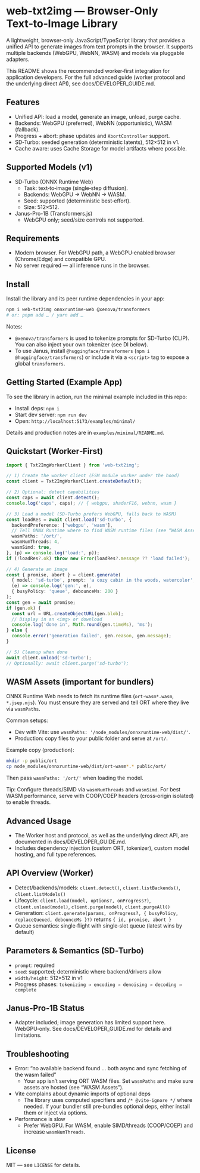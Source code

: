 # web-txt2img — Browser‑Only Text‑to‑Image Library

A lightweight, browser‑only JavaScript/TypeScript library that provides a unified API to generate images from text prompts in the browser. It supports multiple backends (WebGPU, WebNN, WASM) and models via pluggable adapters.

This README shows the recommended worker‑first integration for application developers. For the full advanced guide (worker protocol and the underlying direct API), see docs/DEVELOPER_GUIDE.md.

## Features

- Unified API: load a model, generate an image, unload, purge cache.
- Backends: WebGPU (preferred), WebNN (opportunistic), WASM (fallback).
- Progress + abort: phase updates and `AbortController` support.
- SD‑Turbo: seeded generation (deterministic latents), 512×512 in v1.
- Cache aware: uses Cache Storage for model artifacts where possible.

## Supported Models (v1)

- SD‑Turbo (ONNX Runtime Web)
  - Task: text‑to‑image (single‑step diffusion).
  - Backends: WebGPU → WebNN → WASM.
  - Seed: supported (deterministic best‑effort).
  - Size: 512×512.
- Janus-Pro-1B (Transformers.js)
  - WebGPU only; seed/size controls not supported.

## Requirements

- Modern browser. For WebGPU path, a WebGPU‑enabled browser (Chrome/Edge) and compatible GPU.
- No server required — all inference runs in the browser.

## Install

Install the library and its peer runtime dependencies in your app:

```bash
npm i web-txt2img onnxruntime-web @xenova/transformers
# or: pnpm add … / yarn add …
```

Notes:
- `@xenova/transformers` is used to tokenize prompts for SD-Turbo (CLIP). You can also inject your own tokenizer (see DI below).
- To use Janus, install `@huggingface/transformers` (`npm i @huggingface/transformers`) or include it via a `<script>` tag to expose a global `transformers`.

## Getting Started (Example App)

To see the library in action, run the minimal example included in this repo:

- Install deps: `npm i`
- Start dev server: `npm run dev`
- Open: `http://localhost:5173/examples/minimal/`

Details and production notes are in `examples/minimal/README.md`.

## Quickstart (Worker‑First)

```ts
import { Txt2ImgWorkerClient } from 'web-txt2img';

// 1) Create the worker client (ESM module worker under the hood)
const client = Txt2ImgWorkerClient.createDefault();

// 2) Optional: detect capabilities
const caps = await client.detect();
console.log('caps', caps); // { webgpu, shaderF16, webnn, wasm }

// 3) Load a model (SD‑Turbo prefers WebGPU, falls back to WASM)
const loadRes = await client.load('sd-turbo', {
  backendPreference: ['webgpu', 'wasm'],
  // Tell ONNX Runtime where to find WASM runtime files (see “WASM Assets”)
  wasmPaths: '/ort/',
  wasmNumThreads: 4,
  wasmSimd: true,
}, (p) => console.log('load:', p));
if (!loadRes?.ok) throw new Error(loadRes?.message ?? 'load failed');

// 4) Generate an image
const { promise, abort } = client.generate(
  { model: 'sd-turbo', prompt: 'a cozy cabin in the woods, watercolor', seed: 42 },
  (e) => console.log('gen:', e),
  { busyPolicy: 'queue', debounceMs: 200 }
);
const gen = await promise;
if (gen.ok) {
  const url = URL.createObjectURL(gen.blob);
  // Display in an <img> or download
  console.log('done in', Math.round(gen.timeMs), 'ms');
} else {
  console.error('generation failed', gen.reason, gen.message);
}

// 5) Cleanup when done
await client.unload('sd-turbo');
// Optionally: await client.purge('sd-turbo');
```

## WASM Assets (important for bundlers)

ONNX Runtime Web needs to fetch its runtime files (`ort-wasm*.wasm`, `*.jsep.mjs`). You must ensure they are served and tell ORT where they live via `wasmPaths`.

Common setups:
- Dev with Vite: use `wasmPaths: '/node_modules/onnxruntime-web/dist/'`.
- Production: copy files to your public folder and serve at `/ort/`.

Example copy (production):
```bash
mkdir -p public/ort
cp node_modules/onnxruntime-web/dist/ort-wasm*.* public/ort/
```
Then pass `wasmPaths: '/ort/'` when loading the model.

Tip: Configure threads/SIMD via `wasmNumThreads` and `wasmSimd`. For best WASM performance, serve with COOP/COEP headers (cross‑origin isolated) to enable threads.

## Advanced Usage

- The Worker host and protocol, as well as the underlying direct API, are documented in docs/DEVELOPER_GUIDE.md.
- Includes dependency injection (custom ORT, tokenizer), custom model hosting, and full type references.

## API Overview (Worker)

- Detect/backends/models: `client.detect()`, `client.listBackends()`, `client.listModels()`
- Lifecycle: `client.load(model, options?, onProgress?)`, `client.unload(model)`, `client.purge(model)`, `client.purgeAll()`
- Generation: `client.generate(params, onProgress?, { busyPolicy, replaceQueued, debounceMs }?)` returns `{ id, promise, abort }`
- Queue semantics: single‑flight with single‑slot queue (latest wins by default)

## Parameters & Semantics (SD‑Turbo)

- `prompt`: required
- `seed`: supported; deterministic where backend/drivers allow
- `width/height`: 512×512 in v1
- Progress phases: `tokenizing → encoding → denoising → decoding → complete`

## Janus‑Pro‑1B Status

- Adapter included; image generation has limited support here. WebGPU‑only. See docs/DEVELOPER_GUIDE.md for details and limitations.

## Troubleshooting

- Error: “no available backend found … both async and sync fetching of the wasm failed”
  - Your app isn’t serving ORT WASM files. Set `wasmPaths` and make sure assets are hosted (see “WASM Assets”).
- Vite complains about dynamic imports of optional deps
  - The library uses computed specifiers and `/* @vite-ignore */` where needed. If your bundler still pre‑bundles optional deps, either install them or inject via options.
- Performance is slow
  - Prefer WebGPU. For WASM, enable SIMD/threads (COOP/COEP) and increase `wasmNumThreads`.

## License

MIT — see `LICENSE` for details.
